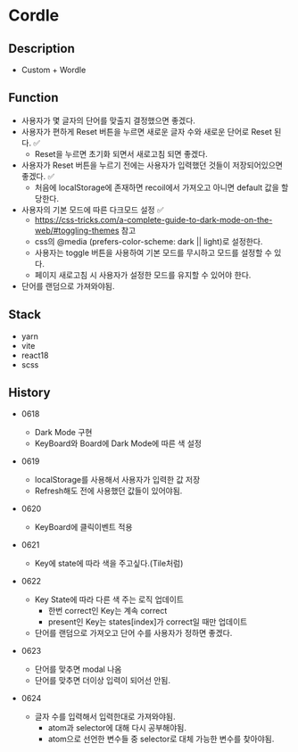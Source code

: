 # Cordle

## Description

- Custom + Wordle

## Function

- 사용자가 몇 글자의 단어를 맞출지 결정했으면 좋겠다.
- 사용자가 편하게 Reset 버튼을 누르면 새로운 글자 수와 새로운 단어로 Reset 된다. ✅
  - Reset을 누르면 초기화 되면서 새로고침 되면 좋겠다.
- 사용자가 Reset 버튼을 누르기 전에는 사용자가 입력했던 것들이 저장되어있으면 좋겠다. ✅
  - 처음에 localStorage에 존재하면 recoil에서 가져오고 아니면 default 값을 할당한다.
- 사용자의 기본 모드에 따른 다크모드 설정 ✅
  - https://css-tricks.com/a-complete-guide-to-dark-mode-on-the-web/#toggling-themes 참고
  - css의 @media (prefers-color-scheme: dark || light)로 설정한다.
  - 사용자는 toggle 버튼을 사용하여 기본 모드를 무시하고 모드를 설정할 수 있다.
  - 페이지 새로고침 시 사용자가 설정한 모드를 유지할 수 있어야 한다.
- 단어를 랜덤으로 가져와야됨.

## Stack

- yarn
- vite
- react18
- scss

## History

- 0618

  - Dark Mode 구현
  - KeyBoard와 Board에 Dark Mode에 따른 색 설정

- 0619

  - localStorage를 사용해서 사용자가 입력한 값 저장
  - Refresh해도 전에 사용했던 값들이 있어야됨.

- 0620

  - KeyBoard에 클릭이벤트 적용

- 0621

  - Key에 state에 따라 색을 주고싶다.(Tile처럼)

- 0622

  - Key State에 따라 다른 색 주는 로직 업데이트
    - 한번 correct인 Key는 계속 correct
    - present인 Key는 states[index]가 correct일 때만 업데이트
  - 단어를 랜덤으로 가져오고 단어 수를 사용자가 정하면 좋겠다.

- 0623

  - 단어를 맞추면 modal 나옴
  - 단어를 맞추면 더이상 입력이 되어선 안됨.

- 0624
  - 글자 수를 입력해서 입력한대로 가져와야됨.
    - atom과 selector에 대해 다시 공부해야됨.
    - atom으로 선언한 변수들 중 selector로 대체 가능한 변수를 찾아야됨.
